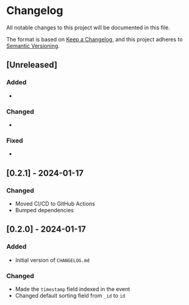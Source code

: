 # Changelog

All notable changes to this project will be documented in this file.

The format is based on [Keep a Changelog](https://keepachangelog.com/en/1.0.0/),
and this project adheres to [Semantic Versioning](https://semver.org/spec/v2.0.0.html).

## [Unreleased]

### Added

*

### Changed

*

### Fixed

*

## [0.2.1] - 2024-01-17

### Changed

* Moved CI/CD to GitHub Actions
* Bumped dependencies

## [0.2.0] - 2024-01-17

### Added

* Initial version of `CHANGELOG.md`

### Changed

* Made the `timestamp` field indexed in the event
* Changed default sorting field from `_id` to `id`

